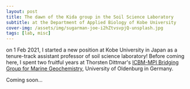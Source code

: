 ```yaml
---
layout: post
title: The dawn of the Kida group in the Soil Science Laboratory
subtitle: at the Department of Applied Biology of Kobe University 
cover-img: /assets/img/sugarman-joe-i2hZtvsvpjQ-unsplash.jpg
tags: [lab, misc]
---
```


on 1 Feb 2021, I started a new position at Kobe University in Japan as a tenure-track assistant professor of soil science laboratory!
Before coming here, I spent two fruitful years at Thorsten Dittmar's [ICBM-MPI Bridging Group for Marine Geochemistry](https://uol.de/en/icbm/marine-geochemistry), University of Oldenburg in Germany.

Coming soon...  
